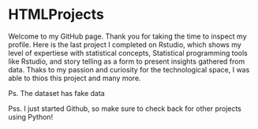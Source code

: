 # HTMLProjects

Welcome to my GitHub page. Thank you for taking the time to inspect my profile. Here is the last project I completed on Rstudio, which shows my level of expertiese with statistical concepts, Statistical programming tools like Rstudio, and story telling as a form to present insights gathered from data. Thaks to my passion and curiosity for the technological space, I was able to thios this project and many more. 

Ps. The dataset has fake data

Pss. I just started Github, so make sure to check back for other projects using Python!
